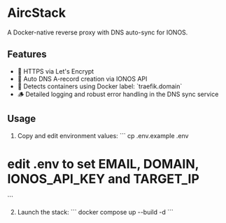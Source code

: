 # AircStack

A Docker-native reverse proxy with DNS auto-sync for IONOS.

## Features

- 🔐 HTTPS via Let's Encrypt
- 📡 Auto DNS A-record creation via IONOS API
- 🧠 Detects containers using Docker label: \`traefik.domain\`
- 🪵 Detailed logging and robust error handling in the DNS sync service


## Usage

1. Copy and edit environment values:
   \`\`\`
   cp .env.example .env
# edit .env to set EMAIL, DOMAIN, IONOS_API_KEY and TARGET_IP
   \`\`\`

2. Launch the stack:
   \`\`\`
   docker compose up --build -d
   \`\`\`
